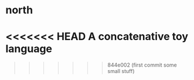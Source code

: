 # north
<<<<<<< HEAD
A concatenative toy language
=======
>>>>>>> 844e002 (first commit some small stuff)
